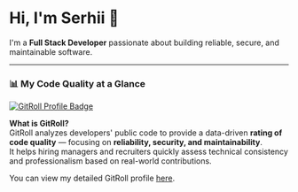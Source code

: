 # Hi, I'm Serhii 👋

I'm a **Full Stack Developer** passionate about building reliable, secure, and maintainable software.

---

### 📊 My Code Quality at a Glance

[<img src="https://gitroll.io/api/badges/profiles/v1/uFoZBIIos7Ic9Pj2Nhubhnn1t6Tu2?theme=dark" alt="GitRoll Profile Badge" />](https://gitroll.io/profile/uFoZBIIos7Ic9Pj2Nhubhnn1t6Tu2)

**What is GitRoll?**  
GitRoll analyzes developers' public code to provide a data-driven **rating of code quality** — focusing on **reliability, security, and maintainability**.  
It helps hiring managers and recruiters quickly assess technical consistency and professionalism based on real-world contributions.

You can view my detailed GitRoll profile [here](https://gitroll.io/profile/uFoZBIIos7Ic9Pj2Nhubhnn1t6Tu2).
